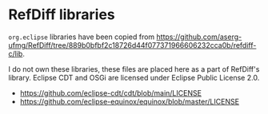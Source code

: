 # RefDiff libraries

`org.eclipse` libraries have been copied from
https://github.com/aserg-ufmg/RefDiff/tree/889b0bfbf2c18726d44f077371966606232cca0b/refdiff-c/lib.

I do not own these libraries, these files are placed here as a part of RefDiff's library.
Eclipse CDT and OSGi are licensed under Eclipse Public License 2.0.

- https://github.com/eclipse-cdt/cdt/blob/main/LICENSE
- https://github.com/eclipse-equinox/equinox/blob/master/LICENSE
